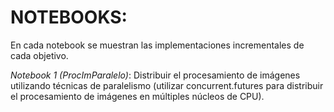 # NOTEBOOKS:
En cada notebook se muestran las implementaciones incrementales de cada objetivo.

*Notebook 1 (ProcImParalelo)*: Distribuir el procesamiento de imágenes utilizando técnicas de paralelismo (utilizar concurrent.futures para distribuir el procesamiento de imágenes 
en múltiples núcleos de CPU).
